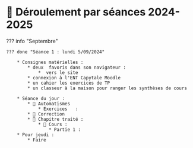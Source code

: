 # 📅 Déroulement par séances 2024-2025


??? info "Septembre"

    ??? done "Séance 1 : lundi 5/09/2024"

        * Consignes matérielles :
            * deux  favoris dans son navigateur :
                *  vers le site  
            * connexion à l'ENT Capytale Moodle
            * un cahier les exercices de TP
            * un classeur à la maison pour ranger les synthèses de cours

        * Séance du jour :
            * 🚴 Automatismes  
                * Exercices   :     
            * 💯 Correction  
            * 📅 Chapitre traité :  
                * 📖 Cours :
                    * Partie 1 : 
        * Pour jeudi :
            * Faire  
 